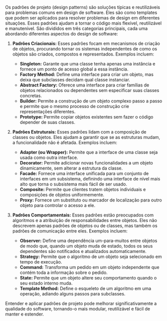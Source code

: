 Os padrões de projeto (design patterns) são soluções típicas e reutilizáveis para problemas comuns em design de software. Eles são como templates que podem ser aplicados para resolver problemas de design em diferentes situações. Esses padrões ajudam a tornar o código mais flexível, reutilizável e manutenível. São divididos em três categorias principais, cada uma abordando diferentes aspectos do design de software:

1. **Padrões Criacionais:** Esses padrões focam em mecanismos de criação de objetos, procurando tornar os sistemas independentes de como os objetos são criados, compostos e representados. Exemplos incluem:
   - **Singleton:** Garante que uma classe tenha apenas uma instância e fornece um ponto de acesso global a essa instância.
   - **Factory Method:** Define uma interface para criar um objeto, mas deixa que subclasses decidam qual classe instanciar.
   - **Abstract Factory:** Oferece uma interface para criar famílias de objetos relacionados ou dependentes sem especificar suas classes concretas.
   - **Builder:** Permite a construção de um objeto complexo passo a passo e permite que o mesmo processo de construção crie representações diferentes.
   - **Prototype:** Permite copiar objetos existentes sem fazer o código depender de suas classes.

2. **Padrões Estruturais:** Esses padrões lidam com a composição de classes ou objetos. Eles ajudam a garantir que se as estruturas mudam, a funcionalidade não é afetada. Exemplos incluem:
   - **Adapter (ou Wrapper):** Permite que a interface de uma classe seja usada como outra interface.
   - **Decorator:** Permite adicionar novas funcionalidades a um objeto dinamicamente, sem alterar a estrutura da classe.
   - **Facade:** Fornece uma interface unificada para um conjunto de interfaces em um subsistema, definindo uma interface de nível mais alto que torna o subsistema mais fácil de ser usado.
   - **Composite:** Permite que clientes tratem objetos individuais e composições de objetos uniformemente.
   - **Proxy:** Fornece um substituto ou marcador de localização para outro objeto para controlar o acesso a ele.

3. **Padrões Comportamentais:** Esses padrões estão preocupados com algoritmos e a atribuição de responsabilidades entre objetos. Eles não descrevem apenas padrões de objetos ou de classes, mas também os padrões de comunicação entre eles. Exemplos incluem:
   - **Observer:** Define uma dependência um-para-muitos entre objetos de modo que, quando um objeto muda de estado, todos os seus dependentes são notificados e atualizados automaticamente.
   - **Strategy:** Permite que o algoritmo de um objeto seja selecionado em tempo de execução.
   - **Command:** Transforma um pedido em um objeto independente que contém toda a informação sobre o pedido.
   - **State:** Permite que um objeto altere seu comportamento quando o seu estado interno muda.
   - **Template Method:** Define o esqueleto de um algoritmo em uma operação, adiando alguns passos para subclasses.

Entender e aplicar padrões de projeto pode melhorar significativamente a qualidade do software, tornando-o mais modular, reutilizável e fácil de manter e estender.